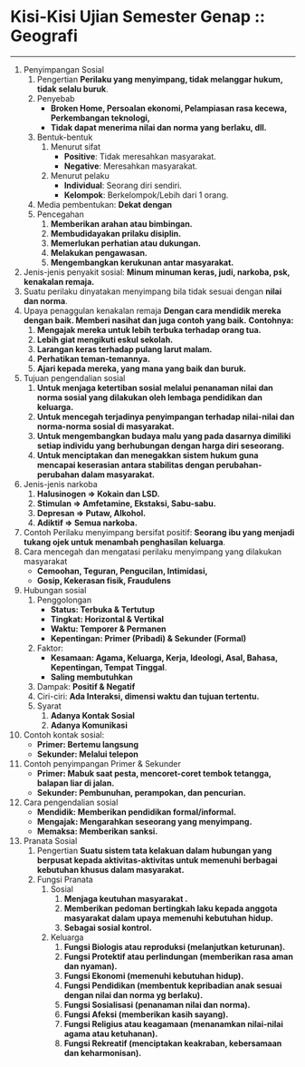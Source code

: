 # Kisi-Kisi Ujian Semester Genap :: Geografi
---
1. Penyimpangan Sosial
	1. Pengertian
		**Perilaku yang menyimpang, tidak melanggar hukum, tidak selalu buruk**.
	1. Penyebab
		- **Broken Home, Persoalan ekonomi, Pelampiasan rasa kecewa, Perkembangan teknologi,**
		- **Tidak dapat menerima nilai dan norma yang berlaku, dll.**
	1. Bentuk-bentuk
		1. Menurut sifat
			- **Positive**: Tidak meresahkan masyarakat.
			- **Negative**: Meresahkan masyarakat.
		1. Menurut pelaku
			- **Individual**: Seorang diri sendiri.
			- **Kelompok**: Berkelompok/Lebih dari 1 orang.
	1. Media pembentukan: **Dekat dengan <PENYEBAB>**
	1. Pencegahan
		1. **Memberikan arahan atau bimbingan.**
		1. **Membudidayakan prilaku disiplin.**
		1. **Memerlukan perhatian atau dukungan.**
		1. **Melakukan pengawasan.**
		1. **Mengembangkan kerukunan antar masyarakat.**
1. Jenis-jenis penyakit sosial: **Minum minuman keras, judi, narkoba, psk, kenakalan remaja.**
1. Suatu perilaku dinyatakan menyimpang bila tidak sesuai dengan **nilai dan norma**.
1. Upaya penaggulan kenakalan remaja
	**Dengan cara mendidik mereka dengan baik. Memberi nasihat dan juga contoh yang baik.**
	**Contohnya:**
	1. **Mengajak mereka untuk lebih terbuka terhadap orang tua.**
	1. **Lebih giat mengikuti eskul sekolah.**
	1. **Larangan keras terhadap pulang larut malam.**
	1. **Perhatikan teman-temannya.**
	1. **Ajari kepada mereka, yang mana yang baik dan buruk.**
1. Tujuan pengendalian sosial
	1. **Untuk menjaga ketertiban sosial melalui penanaman nilai dan norma sosial yang dilakukan oleh lembaga pendidikan dan keluarga.**
	1. **Untuk mencegah terjadinya penyimpangan terhadap nilai-nilai dan norma-norma sosial di masyarakat.**
	1. **Untuk mengembangkan budaya malu yang pada dasarnya dimiliki setiap individu yang berhubungan dengan harga diri seseorang.**
	1. **Untuk menciptakan dan menegakkan sistem hukum guna mencapai keserasian antara stabilitas dengan perubahan-perubahan dalam masyarakat.**
1. Jenis-jenis narkoba
	1. **Halusinogen ⇒ Kokain dan LSD.**
	2. **Stimulan ⇒ Amfetamine, Ekstaksi, Sabu-sabu.**
	3. **Depresan ⇒ Putaw, Alkohol.**
	4. **Adiktif ⇒ Semua narkoba.**
1. Contoh Perilaku menyimpang bersifat positif: **Seorang ibu yang menjadi tukang ojek untuk menambah penghasilan keluarga**.
1. Cara mencegah dan mengatasi perilaku menyimpang yang dilakukan masyarakat
	- **Cemoohan, Teguran, Pengucilan, Intimidasi,**
	- **Gosip, Kekerasan fisik, Fraudulens**
1. Hubungan sosial
	1. Penggolongan
		- **Status: Terbuka & Tertutup**
		- **Tingkat: Horizontal & Vertikal**
		- **Waktu: Temporer & Permanen**
		- **Kepentingan: Primer (Pribadi) & Sekunder (Formal)**
	1. Faktor: 
		- **Kesamaan: Agama, Keluarga, Kerja, Ideologi, Asal, Bahasa, Kepentingan, Tempat Tinggal**.
		- **Saling membutuhkan**
	1. Dampak: **Positif & Negatif**
	1. Ciri-ciri: **Ada Interaksi, dimensi waktu dan tujuan tertentu.**
	1. Syarat
		1. **Adanya Kontak Sosial**
		1. **Adanya Komunikasi**
1. Contoh kontak sosial: 
	- **Primer: Bertemu langsung**
	- **Sekunder: Melalui telepon**
1. Contoh penyimpangan Primer & Sekunder
	- **Primer: Mabuk saat pesta, mencoret-coret tembok tetangga, balapan liar di jalan.**
	- **Sekunder: Pembunuhan, perampokan, dan pencurian.**
1. Cara pengendalian sosial
	- **Mendidik: Memberikan pendidikan formal/informal.**
	- **Mengajak: Mengarahkan seseorang yang menyimpang.**
	- **Memaksa: Memberikan sanksi.**
1. Pranata Sosial
	1. Pengertian
		**Suatu sistem tata kelakuan dalam hubungan yang berpusat kepada aktivitas-aktivitas untuk memenuhi berbagai kebutuhan khusus dalam masyarakat.**
	1. Fungsi Pranata
		1. Sosial
			1. **Menjaga keutuhan masyarakat .**
			1. **Memberikan pedoman bertingkah laku kepada anggota masyarakat dalam upaya memenuhi kebutuhan hidup.**
			1. **Sebagai sosial kontrol.**
		1. Keluarga
			1. **Fungsi Biologis atau reproduksi (melanjutkan keturunan).**
			1. **Fungsi Protektif atau perlindungan (memberikan rasa aman dan nyaman).**
			1. **Fungsi Ekonomi (memenuhi kebutuhan hidup).**
			1. **Fungsi Pendidikan (membentuk kepribadian anak sesuai dengan nilai dan norma yg berlaku).**
			1. **Fungsi Sosialisasi (penanaman nilai dan norma).**
			1. **Fungsi Afeksi (memberikan kasih sayang).**
			1. **Fungsi Religius atau keagamaan (menanamkan nilai-nilai agama atau ketuhanan).**
			1. **Fungsi Rekreatif (menciptakan keakraban, kebersamaan dan keharmonisan).**